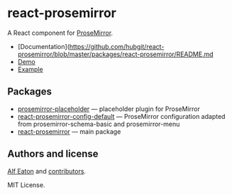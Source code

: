 # react-prosemirror

A React component for [ProseMirror](http://prosemirror.net/).

* [Documentation](https://github.com/hubgit/react-prosemirror/blob/master/packages/react-prosemirror/README.md
* [Demo](http://git.macropus.org/react-prosemirror/)
* [Example](https://github.com/hubgit/react-prosemirror/tree/master/packages/react-prosemirror-example)

## Packages

* [prosemirror-placeholder](https://github.com/hubgit/react-prosemirror/blob/master/packages/prosemirror-placeholder) — placeholder plugin for ProseMirror
* [react-prosemirror-config-default](https://github.com/hubgit/react-prosemirror/blob/master/packages/react-prosemirror-config-default) — ProseMirror configuration adapted from prosemirror-schema-basic and prosemirror-menu
* [react-prosemirror](https://github.com/hubgit/react-prosemirror/blob/master/packages/react-prosemirror) — main package

## Authors and license

[Alf Eaton](http://hublog.hubmed.org/) and [contributors](https://github.com/hubgit/react-prosemirror/graphs/contributors).

MIT License.
